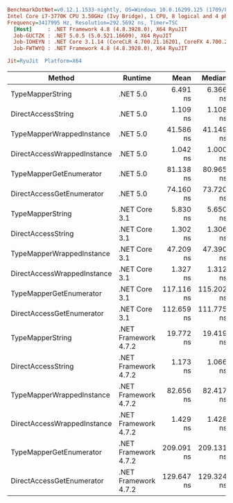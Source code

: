 ``` ini

BenchmarkDotNet=v0.12.1.1533-nightly, OS=Windows 10.0.16299.125 (1709/FallCreatorsUpdate/Redstone3)
Intel Core i7-3770K CPU 3.50GHz (Ivy Bridge), 1 CPU, 8 logical and 4 physical cores
Frequency=3417995 Hz, Resolution=292.5692 ns, Timer=TSC
  [Host]     : .NET Framework 4.8 (4.8.3928.0), X64 RyuJIT
  Job-GUCTZK : .NET 5.0.5 (5.0.521.16609), X64 RyuJIT
  Job-IOHEYN : .NET Core 3.1.14 (CoreCLR 4.700.21.16201, CoreFX 4.700.21.16208), X64 RyuJIT
  Job-FWTWYQ : .NET Framework 4.8 (4.8.3928.0), X64 RyuJIT

Jit=RyuJit  Platform=X64  

```
|                      Method |              Runtime |       Mean |     Median |  Ratio | Allocated |
|---------------------------- |--------------------- |-----------:|-----------:|-------:|----------:|
|            TypeMapperString |             .NET 5.0 |   6.491 ns |   6.366 ns |   5.42 |         - |
|          DirectAccessString |             .NET 5.0 |   1.109 ns |   1.108 ns |   0.97 |         - |
|   TypeMapperWrappedInstance |             .NET 5.0 |  41.586 ns |  41.149 ns |  34.19 |      32 B |
| DirectAccessWrappedInstance |             .NET 5.0 |   1.042 ns |   1.000 ns |   0.87 |         - |
|     TypeMapperGetEnumerator |             .NET 5.0 |  81.138 ns |  80.965 ns |  68.02 |      32 B |
|   DirectAccessGetEnumerator |             .NET 5.0 |  74.160 ns |  73.720 ns |  61.56 |      32 B |
|            TypeMapperString |        .NET Core 3.1 |   5.830 ns |   5.650 ns |   5.07 |         - |
|          DirectAccessString |        .NET Core 3.1 |   1.302 ns |   1.306 ns |   1.11 |         - |
|   TypeMapperWrappedInstance |        .NET Core 3.1 |  47.209 ns |  47.390 ns |  41.97 |      32 B |
| DirectAccessWrappedInstance |        .NET Core 3.1 |   1.327 ns |   1.312 ns |   1.13 |         - |
|     TypeMapperGetEnumerator |        .NET Core 3.1 | 117.116 ns | 115.202 ns | 101.21 |      32 B |
|   DirectAccessGetEnumerator |        .NET Core 3.1 | 112.659 ns | 111.775 ns |  96.62 |      32 B |
|            TypeMapperString | .NET Framework 4.7.2 |  19.772 ns |  19.419 ns |  16.98 |         - |
|          DirectAccessString | .NET Framework 4.7.2 |   1.173 ns |   1.066 ns |   1.00 |         - |
|   TypeMapperWrappedInstance | .NET Framework 4.7.2 |  82.656 ns |  82.417 ns |  70.24 |      32 B |
| DirectAccessWrappedInstance | .NET Framework 4.7.2 |   1.429 ns |   1.428 ns |   1.24 |         - |
|     TypeMapperGetEnumerator | .NET Framework 4.7.2 | 209.091 ns | 209.131 ns | 179.08 |      56 B |
|   DirectAccessGetEnumerator | .NET Framework 4.7.2 | 129.647 ns | 129.324 ns | 111.01 |      56 B |
